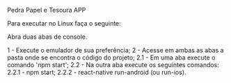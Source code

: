 Pedra Papel e Tesoura APP

Para executar no Linux faça o seguinte:

Abra duas abas de console.

1 - Execute o emulador de sua preferência;
2 - Acesse em ambas as abas a pasta onde se encontra o código do projeto;
	2.1 - Em uma aba execute o comando 'npm start';
	2.2 - Na outra aba execute os seguintes comandos:
		2.2.1 - npm start;
		2.2.2 - react-native run-android (ou run-ios).